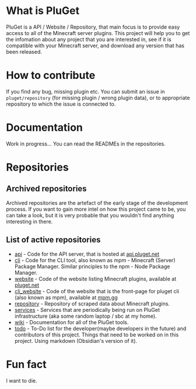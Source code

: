 <!--

**Here are some ideas to get you started:**

🙋‍♀️ A short introduction - what is your organization all about?
🌈 Contribution guidelines - how can the community get involved?
👩‍💻 Useful resources - where can the community find your docs? Is there anything else the community should know?
🍿 Fun facts - what does your team eat for breakfast?
🧙 Remember, you can do mighty things with the power of [Markdown](https://docs.github.com/github/writing-on-github/getting-started-with-writing-and-formatting-on-github/basic-writing-and-formatting-syntax)
-->
# What is PluGet
PluGet is a API / Website / Repository, that main focus is to provide easy access to all of the Minecraft server plugins.
This project will help you to get the infomation about any project that you are interested in, see if it is compatible with your Minecraft server,
and download any version that has been released.

# How to contribute
If you find any bug, missing plugin etc. You can submit an issue in `pluget/repository` (for missing plugin / wrong plugin data),
or to appropriate repository to which the issue is connected to.

# Documentation
Work in progress...
You can read the READMEs in the repositories.

# Repositories
## Archived repositories
Archived repositories are the artefact of the early stage of the development process. If you want to gain more intel on how this project came to be, you can take a look, but it is very probable that you wouldn't find anything interesting in there.

## List of active repositories
 - [api](https://github.com/pluget/api) - Code for the API server, that is hosted at [api.pluget.net](https://api.pluget.net)
 - [cli](https://github.com/pluget/cli) - Code for the CLI tool, also known as mpm - Minecraft (Server) Package Manager. Similar principles to the npm - Node Package Manager.
 - [website](https://github.com/pluget/website) - Code of the website listing Minecraft plugins, available at [pluget.net](https://pluget.net)
 - [cli_website](https://github.com/pluget/cli_website) - Code of the website that is the front-page for pluget cli (also known as mpm), available at [mpm.gg](https://mpm.gg)
 - [repository](https://github.com/pluget/repository) - Repository of scraped data about Minecraft plugins.
 - [services](https://github.com/pluget/services) - Services that are periodically being run on PluGet infrastructure (aka some random laptop / sbc at my home).
 - [wiki](https://github.com/pluget/wiki) - Documentation for all of the PluGet tools.
 - [todo](https://github.com/pluget/todo) - To-Do list for the developer(maybe developer*s* in the future) and contributors of this project. Things that need to be worked on in this project. Using markdown (Obsidian's version of it).

# Fun fact
I want to die.
